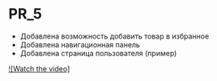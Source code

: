 # PR_5
- Добавлена возможность добавить товар в избранное
- Добавлена навигационная панель
- Добавлена страница пользователя (пример)

[![Watch the video]]([https://www.youtube.com/watch?v=_5tFXJQIzi4](https://github.com/Axialer/PKS/blob/main/PR5/video.mp4))

